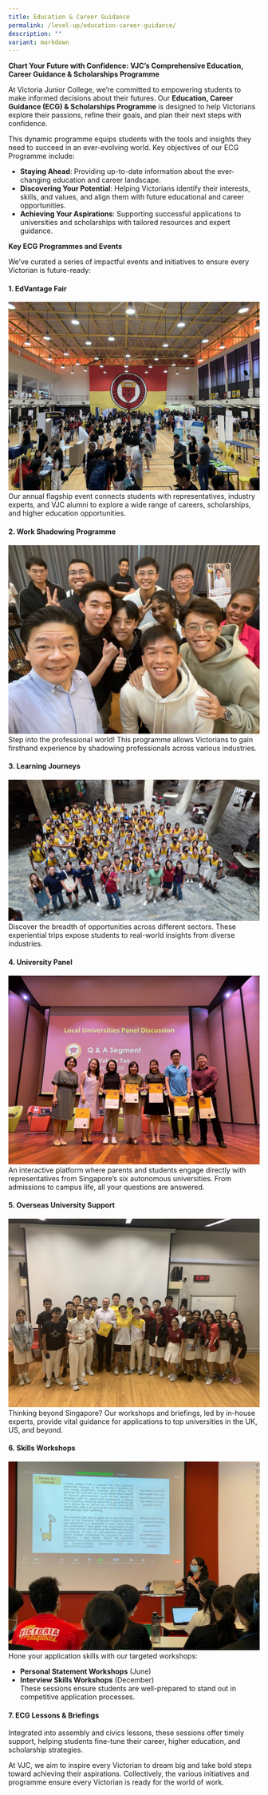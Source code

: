 ```yaml
---
title: Education & Career Guidance
permalink: /level-up/education-career-guidance/
description: ""
variant: markdown
---
```

**Chart Your Future with Confidence: VJC’s Comprehensive Education, Career Guidance & Scholarships Programme**

At Victoria Junior College, we’re committed to empowering students to make informed decisions about their futures. Our **Education, Career Guidance (ECG) & Scholarships Programme** is designed to help Victorians explore their passions, refine their goals, and plan their next steps with confidence.

This dynamic programme equips students with the tools and insights they need to succeed in an ever-evolving world. Key objectives of our ECG Programme include:

*   **Staying Ahead**: Providing up-to-date information about the ever-changing education and career landscape.
*   **Discovering Your Potential**: Helping Victorians identify their interests, skills, and values, and align them with future educational and career opportunities.
*   **Achieving Your Aspirations**: Supporting successful applications to universities and scholarships with tailored resources and expert guidance.

**Key ECG Programmes and Events**

We’ve curated a series of impactful events and initiatives to ensure every Victorian is future-ready:

#### **1\. EdVantage Fair**  
![](/images/2024%20ECG/Edvantage%20Fair/IMG_2727.jpg)
Our annual flagship event connects students with representatives, industry experts, and VJC alumni to explore a wide range of careers, scholarships, and higher education opportunities.

#### **2\. Work Shadowing Programme**  
![](/images/2024%20ECG/84673db0_7ca5_4f89_bb72_0810a64c2c6c.jpg)
Step into the professional world! This programme allows Victorians to gain firsthand experience by shadowing professionals across various industries.

#### **3\. Learning Journeys** 
![](/images/2024%20ECG/Learning%20Journeys/b4ce8693_8456_433f_a981_ebc6822957a2.jpg)
Discover the breadth of opportunities across different sectors. These experiential trips expose students to real-world insights from diverse industries.

#### **4\. University Panel**  
![](/images/2024%20ECG/Uni%20Panel/IMG_8054.jpg)
An interactive platform where parents and students engage directly with representatives from Singapore’s six autonomous universities. From admissions to campus life, all your questions are answered.

#### **5\. Overseas University Support**  
![](/images/2024%20ECG/LSE%20visit%20to%20VJC/IMG_4487.jpg)
Thinking beyond Singapore? Our workshops and briefings, led by in-house experts, provide vital guidance for applications to top universities in the UK, US, and beyond.

#### **6\. Skills Workshops**  
![](/images/2024%20ECG/UK%20Application%20Workshop/95d22a8e_ae94_4534_b35c_1db52e389cd4.jpg)
Hone your application skills with our targeted workshops:

*   **Personal Statement Workshops** (June)
*   **Interview Skills Workshops** (December)  
    These sessions ensure students are well-prepared to stand out in competitive application processes.

#### **7\. ECG Lessons & Briefings**  

Integrated into assembly and civics lessons, these sessions offer timely support, helping students fine-tune their career, higher education, and scholarship strategies.

At VJC, we aim to inspire every Victorian to dream big and take bold steps toward achieving their aspirations. Collectively, the various initiatives and programme ensure every Victorian is ready for the world of work.